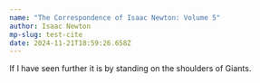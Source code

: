 ```yaml
---
name: "The Correspondence of Isaac Newton: Volume 5"
author: Isaac Newton
mp-slug: test-cite
date: 2024-11-21T18:59:26.658Z
---
```


If I have seen further it is by standing on the shoulders of Giants.